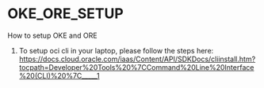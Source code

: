 # OKE_ORE_SETUP
How to setup OKE and ORE
1. To setup oci cli in your laptop, please follow the steps here:
  https://docs.cloud.oracle.com/iaas/Content/API/SDKDocs/cliinstall.htm?tocpath=Developer%20Tools%20%7CCommand%20Line%20Interface%20(CLI)%20%7C_____1
